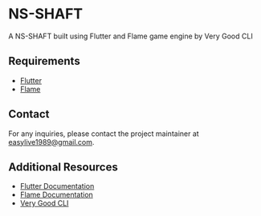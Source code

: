 # NS-SHAFT

A NS-SHAFT built using Flutter and Flame game engine by Very Good CLI

## Requirements

- [Flutter](https://flutter.dev/)
- [Flame](https://flame-engine.org/)

## Contact

For any inquiries, please contact the project maintainer at easylive1989@gmail.com.

## Additional Resources

- [Flutter Documentation](https://docs.flutter.dev/)
- [Flame Documentation](https://docs.flame-engine.org/)
- [Very Good CLI](https://cli.vgv.dev/docs/templates/flame_game)
